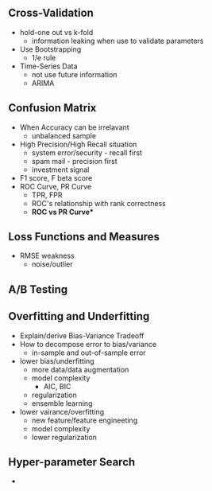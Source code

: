 ## Cross-Validation

* hold-one out vs k-fold
  * information leaking when use to validate parameters
* Use Bootstrapping
  * 1/e rule
* Time-Series Data
  * not use future information
  * ARIMA 

## Confusion Matrix

* When Accuracy can be irrelavant
  * unbalanced sample
* High Precision/High Recall situation
  * system error/security - recall first
  * spam mail - precision first
  * investment signal
* F1 score, F beta score
* ROC Curve, PR Curve
  * TPR, FPR
  * ROC's relationship with rank correctness
  * **ROC vs PR Curve\***

## Loss Functions and Measures

* RMSE weakness
  * noise/outlier

## A/B Testing

## Overfitting and Underfitting

* Explain/derive Bias-Variance Tradeoff
* How to decompose error to bias/variance
  * in-sample and out-of-sample error
* lower bias/underfitting
  * more data/data augmentation
  * model complexity 
    * AIC, BIC
  * regularization
  * ensemble learning
* lower vairance/overfitting
  * new feature/feature engineeting
  * model complexity
  * lower regularization

## Hyper-parameter Search

* 


